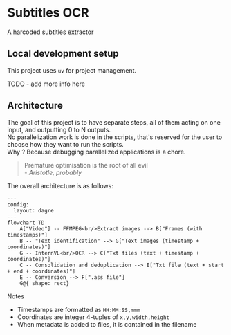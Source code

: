 # Subtitles OCR

A harcoded subtitles extractor

## Local development setup

This project uses `uv` for project management.

TODO - add more info here

## Architecture

The goal of this project is to have separate steps, all of them acting on one input, and outputting 0 to N outputs.  
No parallelization work is done in the scripts, that's reserved for the user to choose how they want to run the scripts.  
Why ? Because debugging parallelized applications is a chore.

> Premature optimisation is the root of all evil  
\- *Aristotle, probably*

The overall architecture is as follows:

```mermaid
---
config:
  layout: dagre
---
flowchart TD
    A["Video"] -- FFMPEG<br/>Extract images --> B["Frames (with timestamps)"]
    B -- "Text identification" --> G["Text images (timestamp + coordinates)"]
    G -- InternVL<br/>OCR --> C["Txt files (text + timestamp + coordinates)"]
    C -- Consolidation and deduplication --> E["Txt file (text + start + end + coordinates)"]
    E -- Conversion --> F[".ass file"]
    G@{ shape: rect}
```

Notes
- Timestamps are formatted as `HH:MM:SS,mmm`
- Coordinates are integer 4-tuples of `x,y,width,height`
- When metadata is added to files, it is contained in the filename
